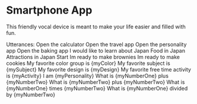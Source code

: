 # Smartphone App 

This friendly vocal device is meant to make your life easier and filled with fun.

Utterances: 
Open the calculator
Open the travel app
Open the personality app
Open the baking app
I would like to learn about Japan 
Food in Japan
Attractions in Japan
Start
Im ready to make brownies
Im ready to make cookies
My favorite color group is {myColor}
My favorite subject is {mySubject}
My favorite design is {myDesign}
My favorite free time activity is {myActivity}
I am {myPersonality}
What is {myNumberOne} plus {myNumberTwo}
What is {myNumberTwo} plus {myNumberTwo}
What is {myNumberOne} times {myNumberTwo}
What is {myNumberOne} divided by {myNumberTwo}

